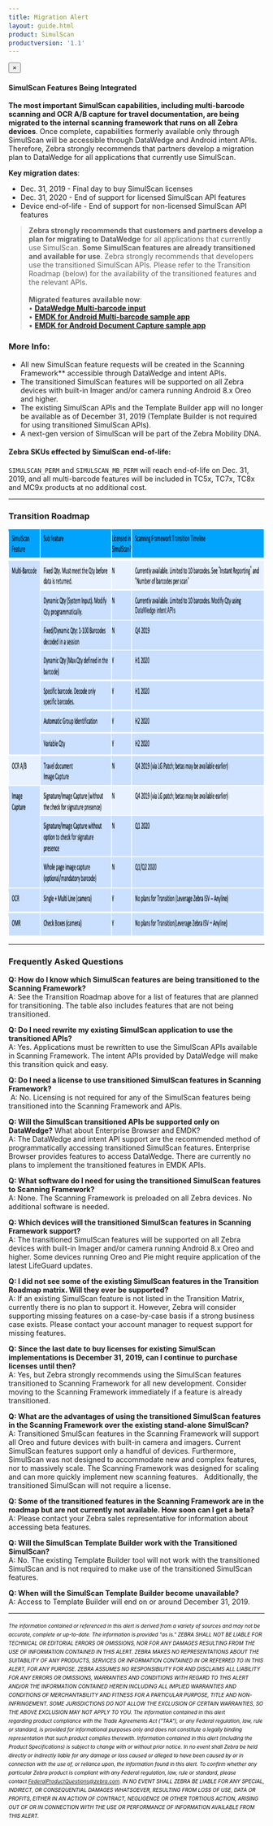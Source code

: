 ```yaml
---
title: Migration Alert
layout: guide.html
product: SimulScan
productversion: '1.1'
---
```



<div class="alert alert-danger alert-dismissible fade in" role="alert"> <button type="button" class="close" data-dismiss="alert" aria-label="Close"><span aria-hidden="true">×</span></button> <h4>SimulScan Features Being Integrated</h4> <p><b>The most important SimulScan capabilities, including multi-barcode scanning and OCR A/B capture for travel documentation, are being migrated to the internal scanning framework that runs on all Zebra devices</b>. Once complete, capabilities formerly available only through SimulScan will be accessible through DataWedge and Android intent APIs. Therefore, Zebra strongly recommends that partners develop a migration plan to DataWedge for all applications that currently use SimulScan.</p><p><b>Key migration dates</b>:
    </p><ul>
        <li>Dec. 31, 2019 - Final day to buy SimulScan licenses</li>
        <li>Dec. 31, 2020 - End of support for licensed SimulScan API features</li>
        <li>Device end-of-life - End of support for non-licensed SimulScan API features</li>
    </ul>
</div>

> **Zebra strongly recommends that customers and partners develop a plan for migrating to DataWedge** for all applications that currently use SimulScan. **Some SimulScan features are already transitioned and available for use**. Zebra strongly recommends that developers use the transitioned SimulScan APIs. Please refer to the Transition Roadmap (below) for the availability of the transitioned features and the relevant APIs. <br><br>
> **Migrated features available now**: <br> 
     • **[DataWedge Multi-barcode input](/datawedge/7-5/guide/input/barcode/#multibarcodeparams)**<br>
     • **[EMDK for Android Multi-barcode sample app](/emdk-for-android/7-5/samples/multibarcode1/)**<br>
     • **[EMDK for Android Document Capture sample app](/emdk-for-android/7-5/samples/simulscan/)**<br>

### More Info:
* All new SimulScan feature requests will be created in the Scanning Framework** accessible through DataWedge and intent APIs.
* The transitioned SimulScan features will be supported on all Zebra devices with built-in Imager and/or camera running Android 8.x Oreo and higher.
* The existing SimulScan APIs and the Template Builder app will no longer be available as of December 31, 2019 (Template Builder is not required for using transitioned SimulScan APIs).
* A next-gen version of SimulScan will be part of the Zebra Mobility DNA.

#### Zebra SKUs effected by SimulScan end-of-life: 

`SIMULSCAN_PERM` and `SIMULSCAN_MB_PERM` will reach end-of-life on Dec. 31, 2019, and all multi-barcode features will be included in TC5x, TC7x, TC8x and MC9x products at no additional cost. 


<!-- 12/10/19- removed, seemed misleading (as if only these devices were supported)

SimulScan currently supports only these devices: 
 * MC33
 * TC51/TC51-HC/TC52/TC56/TC57
 * TC55 
 * TC70/TC72/TC75/TC77
 * TC70x/TC75x
 * TC8000 

 -->

 -----

### Transition Roadmap
<img style="height:800px" src="simulscan_feature_table.png"/>

-----

### Frequently Asked Questions 

**Q: How do I know which SimulScan features are being transitioned to the Scanning Framework?**<br>
A: See the Transition Roadmap above for a list of features that are planned for transitioning. The table also includes features that are not being transitioned.

**Q: Do I need rewrite my existing SimulScan application to use the transitioned APIs?** <br>
A: Yes. Applications must be rewritten to use the SimulScan APIs available in Scanning Framework. The intent APIs provided by DataWedge will make this transition quick and easy. 

**Q: Do I need a license to use transitioned SimulScan features in Scanning Framework?**<br> 
 A: No. Licensing is not required for any of the SimulScan features being transitioned into the Scanning Framework and APIs. 

**Q: Will the SimulScan transitioned APIs be supported only on DataWedge?** What about Enterprise Browser and EMDK?<br>
A: The DataWedge and intent API support are the recommended method of programmatically accessing transitioned SimulScan features. Enterprise Browser provides features to access DataWedge. There are currently no plans to implement the transitioned features in EMDK APIs.

**Q: What software do I need for using the transitioned SimulScan features to Scanning Framework?**<br>
A: None. The Scanning Framework is preloaded on all Zebra devices. No additional software is needed.<br>

**Q: Which devices will the transitioned SimulScan features in Scanning Framework support?**<br>
A: The transitioned SimulScan features will be supported on all Zebra devices with built-in Imager and/or camera running Android 8.x Oreo and higher. Some devices running Oreo and Pie might require application of the latest LifeGuard updates.

**Q: I did not see some of the existing SimulScan features in the Transition Roadmap matrix. Will they ever be supported?**<br> 
A: If an existing SimulScan feature is not listed in the Transition Matrix, currently there is no plan to support it. However, Zebra will consider supporting missing features on a case-by-case basis if a strong business case exists. Please contact your account manager to request support for missing features.

**Q: Since the last date to buy licenses for existing SimulScan implementations is December 31, 2019, can I continue to purchase licenses until then?**<br>
A: Yes, but Zebra strongly recommends using the SimulScan features transitioned to Scanning Framework for all new development. Consider moving to the Scanning Framework immediately if a feature is already transitioned. 

**Q: What are the advantages of using the transitioned SimulScan features in the Scanning Framework over the existing stand-alone SimulScan?**<br>
A: Transitioned SmulScan features in the Scanning Framework will support all Oreo and future devices with built-in camera and imagers. Current SimulScan features support only a handful of devices. Furthermore, SimulScan was not designed to accommodate new and complex features, nor to massively scale. The Scanning Framework was designed for scaling and can more quickly implement new scanning features.   Additionally, the transitioned SimulScan will not require a license. 

**Q: Some of the transitioned features in the Scanning Framework are in the roadmap but are not currently not available. How soon can I get a beta?** <br>
A: Please contact your Zebra sales representative for information about accessing beta features.

**Q: Will the SimulScan Template Builder work with the Transitioned SimulScan?**<br>
A: No. The existing Template Builder tool will not work with the transitioned SimulScan and is not required to make use of the transitioned SimulScan features.

**Q: When will the SimulScan Template Builder become unavailable?**<br>
A: Access to Template Builder will end on or around December 31, 2019. 

-----

<i><font size="1" color="black"> The information contained or referenced in this alert is derived from a variety of sources and may not be accurate, complete or up-to-date. The information is provided "as is." ZEBRA SHALL NOT BE LIABLE FOR TECHNICAL OR EDITORIAL ERRORS OR OMISSIONS, NOR FOR ANY DAMAGES RESULTING FROM THE USE OF INFORMATION CONTAINED IN THIS ALERT. ZEBRA MAKES NO REPRESENTATIONS ABOUT THE SUITABILITY OF ANY PRODUCTS, SERVICES OR INFORMATION CONTAINED IN OR REFERRED TO IN THIS ALERT, FOR ANY PURPOSE. ZEBRA ASSUMES NO RESPONSIBILITY FOR AND DISCLAIMS ALL LIABILITY FOR ANY ERRORS OR OMISSIONS, WARRANTIES AND CONDITIONS WITH REGARD TO THIS ALERT AND/OR THE INFORMATION CONTAINED HEREIN INCLUDING ALL IMPLIED WARRANTIES AND CONDITIONS OF MERCHANTABILITY AND FITNESS FOR A PARTICULAR PURPOSE, TITLE AND NON-INFRINGEMENT. SOME JURISDICTIONS DO NOT ALLOW THE EXCLUSION OF CERTAIN WARRANTIES, SO THE ABOVE EXCLUSION MAY NOT APPLY TO YOU. The information contained in this alert regarding product compliance with the Trade Agreements Act ("TAA"), or any Federal regulation, law, rule or standard, is provided for informational purposes only and does not constitute a legally binding representation that such product complies therewith. Information contained in this alert (including the Product Specifications) is subject to change with or without prior notice. In no event shall Zebra be held directly or indirectly liable for any damage or loss caused or alleged to have been caused by or in connection with the use of, or reliance upon, the information found in this alert. To confirm whether any particular Zebra product is compliant with any Federal regulation, law, rule or standard, please contact FederalProductQuestions@zebra.com. IN NO EVENT SHALL ZEBRA BE LIABLE FOR ANY SPECIAL, INDIRECT, OR CONSEQUENTIAL DAMAGES WHATSOEVER, RESULTING FROM LOSS OF USE, DATA OR PROFITS, EITHER IN AN ACTION OF CONTRACT, NEGLIGENCE OR OTHER TORTIOUS ACTION, ARISING OUT OF OR IN CONNECTION WITH THE USE OR PERFORMANCE OF INFORMATION AVAILABLE FROM THIS ALERT.</font></i>

 